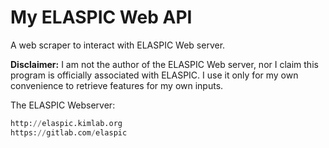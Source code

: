 # My ELASPIC Web API

A web scraper to interact with ELASPIC Web server.

**Disclaimer:** I am not the author of the ELASPIC Web server, nor I claim this 
program is officially associated with ELASPIC. I use it only for my own convenience 
to retrieve features for my own inputs.

The ELASPIC Webserver:
```python
http://elaspic.kimlab.org
https://gitlab.com/elaspic
```

